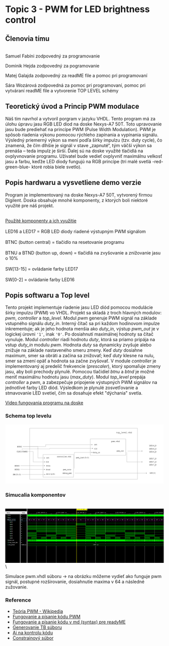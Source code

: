 # Topic 3 - PWM for LED brightness control  

## Členovia tímu
\
Samuel Fabíni zodpovedný za programovanie

Dominik Hejda zodpovedný za pogramovanie

Matej Galajda zodpovedný za readME file a pomoc pri programovaní

Sára Wozárová zodpovedná za pomoc pri programovaní, pomoc pri vytváraní readME file a vytvorenie TOP LEVEL schémy 

## Teoretický úvod a Princip PWM modulace

Náš tím navrhol a vytvoril porgram v jazyku VHDL. Tento program má za úlohu úpravu jasu RGB LED diod na doske Nexys-A7 50T. Toto upravovanie jasu bude prediehať na princípe PWM (Pulse Width Modulation). PWM je spôsob riadenia výkonu pomocou rýchleho zapínania a vypínania signálu. Výsledný priemerný výkon sa mení podľa šírky impulzu (tzv. duty cycle), čo znamená, že čím dlhšie je signál v stave „zapnuté“, tým väčší výkon sa prenáša – teda impulz je širší. Ďalej sú na doske využité tlačidlá na ovplyvnovanie programu. Uživatel  bude vedieť ovplyvniť maximálnu velkosť jasu a farbu, keďže LED diody fungujú na RGB princípe (tri malé svetlá -red-green-blue- ktoré robia biele svetlo). 

## Popis hardwaru a vysvetliene demo verzie 

Program je implementovaný na doske Nexys-A7 50T, vytvorený firmou Digilent. Doska obsahuje mnohé komponenty, z ktorých boli niektoré využité pre náš projekt. 

\
<ins>Použité komponenty a ich využitie </ins>\
\
LED16 a LED17 = RGB LED diody riadené výstupným PWM signálom\
\
BTNC (button central) = tlačidlo na resetovanie programu\
\
BTNU a BTND (button up, down) = tlačidlá na zvyšovanie a znižovanie jasu o 10%\
\
SW[13-15] = ovládanie farby LED17\
\
SW[0-2] = ovládanie farby LED16


## Popis softwaru a Top level
Tento projekt implementuje riadenie jasu LED diód pomocou modulácie šírky impulzu (PWM) vo VHDL. Projekt sa skladá z troch hlavných modulov: *pwm*, *controller* a *top_level*. Modul *pwm* generuje PWM signál na základe vstupného signálu *duty_in*. Interný čítač sa pri každom hodinovom impulze inkrementuje; ak je jeho hodnota menšia ako *duty_in*, výstup *pwm_out* je v logickej úrovni `'1'`, inak `'0'`. Po dosiahnutí maximálnej hodnoty sa čítač vynuluje. Modul *controller* riadi hodnotu *duty*, ktorá sa priamo pripája na vstup *duty_in* modulu *pwm*. Hodnota *duty* sa dynamicky zvyšuje alebo znižuje na základe nastaveného smeru zmeny. Keď *duty* dosiahne maximum, smer sa obráti a začína sa znižovať; keď *duty* klesne na nulu, smer sa zmení opäť a hodnota sa začne zvyšovať. V module *controller* je implementovaný aj predelič frekvencie (*prescaler*), ktorý spomaľuje zmeny jasu, aby boli prechody plynulé. Pomocou tlačidiel *btnu* a *btnd* je možné meniť maximálnu hodnotu jasu (*max_duty*). Modul *top_level* prepája *controller* a *pwm*, a zabezpečuje pripojenie výstupných PWM signálov na jednotlivé farby LED diód. Výsledkom je plynulé zosvetľovanie a stmavovanie LED svetiel, čím sa dosahuje efekt "dýchania" svetla.

[Video fungovania programu na doske](https://youtu.be/AufJf0AtXnM)

### Schema top levelu

![PWM bloková schéma](top_level_blokove_schema.png)

### Simucalia komponentov 
\
![Simulace pwm](Sim_1.png)\

Simulace pwm.vhdl súboru -> na obrázku môžeme vydieť ako funguje pwm signál, postupné rozširovanie, dosiahnutie maxima v 64 a následné zužovanie.

### Reference
- [Teória PWM - Wikipedia](https://en.wikipedia.org/wiki/Pulse-width_modulation)
- [Fungovanie a písanie kódu PWM](https://vhdlwhiz.com/pwm-controller/)
- [Fungovanie a písanie kódu v md (syntax) pre readyME](https://docs.github.com/en/get-started/writing-on-github/getting-started-with-writing-and-formatting-on-github/basic-writing-and-formatting-syntax)
- [Generovanie TB súboru](https://vhdl.lapinoo.net/)
- [Ai na kontrolu kódu](https://chatgpt.com/)
- [Constrainový súbor](https://raw.githubusercontent.com/Digilent/digilent-xdc/master/Nexys-A7-50T-Master.xdc)


